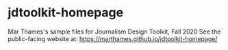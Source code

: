 # jdtoolkit-homepage
Mar Thames's sample files for Journalism Design Toolkit, Fall 2020
See the public-facing website at: https://marthames.github.io/jdtoolkit-homepage/
